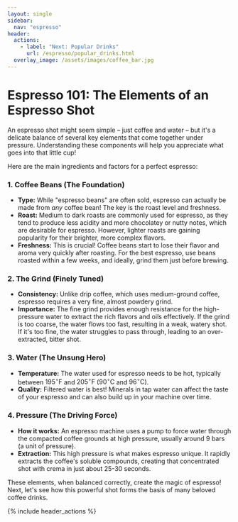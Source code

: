 ```yaml
---
layout: single
sidebar:
  nav: "espresso"
header:
  actions:
    - label: "Next: Popular Drinks"
      url: /espresso/popular_drinks.html
  overlay_image: /assets/images/coffee_bar.jpg
---
```

# Espresso 101: The Elements of an Espresso Shot

An espresso shot might seem simple – just coffee and water – but it's a delicate balance of several key elements that come together under pressure. Understanding these components will help you appreciate what goes into that little cup!

Here are the main ingredients and factors for a perfect espresso:

### 1. Coffee Beans (The Foundation)
* **Type:** While "espresso beans" are often sold, espresso can actually be made from *any* coffee bean! The key is the roast level and freshness.
* **Roast:** Medium to dark roasts are commonly used for espresso, as they tend to produce less acidity and more chocolatey or nutty notes, which are desirable for espresso. However, lighter roasts are gaining popularity for their brighter, more complex flavors.
* **Freshness:** This is crucial! Coffee beans start to lose their flavor and aroma very quickly after roasting. For the best espresso, use beans roasted within a few weeks, and ideally, grind them just before brewing.

### 2. The Grind (Finely Tuned)
* **Consistency:** Unlike drip coffee, which uses medium-ground coffee, espresso requires a very fine, almost powdery grind.
* **Importance:** The fine grind provides enough resistance for the high-pressure water to extract the rich flavors and oils effectively. If the grind is too coarse, the water flows too fast, resulting in a weak, watery shot. If it's too fine, the water struggles to pass through, leading to an over-extracted, bitter shot.

### 3. Water (The Unsung Hero)
* **Temperature:** The water used for espresso needs to be hot, typically between $195^\circ\text{F}$ and $205^\circ\text{F}$ ($90^\circ\text{C}$ and $96^\circ\text{C}$).
* **Quality:** Filtered water is best! Minerals in tap water can affect the taste of your espresso and can also build up in your machine over time.

### 4. Pressure (The Driving Force)
* **How it works:** An espresso machine uses a pump to force water through the compacted coffee grounds at high pressure, usually around 9 bars (a unit of pressure).
* **Extraction:** This high pressure is what makes espresso unique. It rapidly extracts the coffee's soluble compounds, creating that concentrated shot with crema in just about 25-30 seconds.

These elements, when balanced correctly, create the magic of espresso! Next, let's see how this powerful shot forms the basis of many beloved coffee drinks.

{% include header_actions %}
